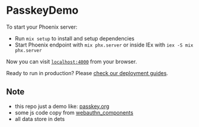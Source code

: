 # PasskeyDemo

To start your Phoenix server:

  * Run `mix setup` to install and setup dependencies
  * Start Phoenix endpoint with `mix phx.server` or inside IEx with `iex -S mix phx.server`

Now you can visit [`localhost:4000`](http://localhost:4000) from your browser.

Ready to run in production? Please [check our deployment guides](https://hexdocs.pm/phoenix/deployment.html).

## Note

  * this repo just a demo like: [passkey.org](https://passkey.org/)
  * some js code copy from [webauthn_components](https://github.com/liveshowy/webauthn_components)
  * all data store in dets